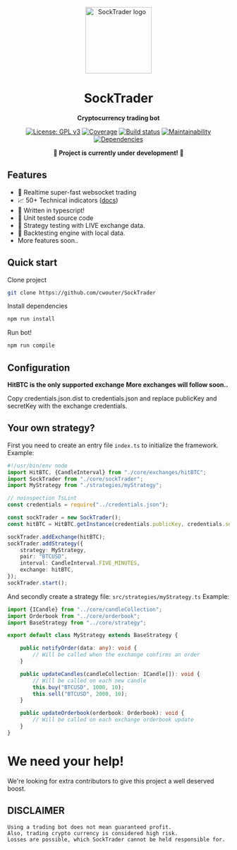 <p align="center"><img width="150" height="150" src="https://raw.githubusercontent.com/cwouter/SockTrader/master/docs/SockTraderLogo.png" alt="SockTrader logo" /></p>

<h1 align="center">SockTrader</h1>
<p align="center"><b>Cryptocurrency trading bot</b></p>

<p align="center">
  <a href="https://www.gnu.org/licenses/gpl-3.0"><img src="https://img.shields.io/badge/License-GPL%20v3-blue.svg" alt="License: GPL v3"></a>
  <a href="https://codecov.io/gh/cwouter/SockTrader"><img src="https://codecov.io/gh/cwouter/SockTrader/branch/master/graph/badge.svg" alt="Coverage"></a>
  <a href="https://travis-ci.org/cwouter/SockTrader"><img src="https://travis-ci.org/cwouter/SockTrader.svg?branch=master" alt="Build status"></a>
  <a href="https://codeclimate.com/github/cwouter/SockTrader/maintainability"><img src="https://api.codeclimate.com/v1/badges/4ff5f03cd3df6fe8f776/maintainability" alt="Maintainability"></a>
  <a href="https://david-dm.org/cwouter/SockTrader"><img src="https://david-dm.org/cwouter/SockTrader.svg" alt="Dependencies"></a>
</p>

<p align="center"><b>🚧 Project is currently under development! 🚧</b></p>

## Features

- 🚀 Realtime super-fast websocket trading
- 📈 50+ Technical indicators ([docs](https://github.com/anandanand84/technicalindicators))
- 🌈 Written in typescript!
- 🌿 Unit tested source code
- 💎 Strategy testing with LIVE exchange data.
- 🏡 Backtesting engine with local data.
- More features soon..

## Quick start

Clone project
```bash
git clone https://github.com/cwouter/SockTrader
```

Install dependencies
```bash
npm run install
```

Run bot!
```bash
npm run compile
```

## Configuration

**HitBTC is the only supported exchange**
**More exchanges will follow soon..**
  
Copy credentials.json.dist to credentials.json and replace publicKey and secretKey with the exchange credentials.


## Your own strategy?

First you need to create an entry file `index.ts` to initialize the framework.
Example:
```typescript
#!/usr/bin/env node
import HitBTC, {CandleInterval} from "./core/exchanges/hitBTC";
import SockTrader from "./core/sockTrader";
import MyStrategy from "./strategies/myStrategy";

// noinspection TsLint
const credentials = require("../credentials.json");

const sockTrader = new SockTrader();
const hitBTC = HitBTC.getInstance(credentials.publicKey, credentials.secretKey);

sockTrader.addExchange(hitBTC);
sockTrader.addStrategy({
    strategy: MyStrategy,
    pair: "BTCUSD",
    interval: CandleInterval.FIVE_MINUTES,
    exchange: hitBTC,
});
sockTrader.start();
```

And secondly create a strategy file: `src/strategies/myStrategy.ts`
Example:
```typescript
import {ICandle} from "../core/candleCollection";
import Orderbook from "../core/orderbook";
import BaseStrategy from "../core/strategy";

export default class MyStrategy extends BaseStrategy {

    public notifyOrder(data: any): void {
        // Will be called when the exchange confirms an order
    }

    public updateCandles(candleCollection: ICandle[]): void {
        // Will be called on each new candle
        this.buy("BTCUSD", 1000, 10);
        this.sell("BTCUSD", 2000, 10);
    }

    public updateOrderbook(orderbook: Orderbook): void {
        // Will be called on each exchange orderbook update
    }
}
```


# We need your help!
We're looking for extra contributors to give this project a well deserved boost.


## DISCLAIMER
    Using a trading bot does not mean guaranteed profit. 
    Also, trading crypto currency is considered high risk.
    Losses are possible, which SockTrader cannot be held responsible for.
